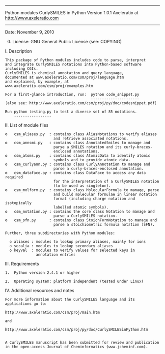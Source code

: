 ****************************************************************************
Python modules CurlySMILES in Python 
Version 1.0.1
Axeleratio at http://www.axeleratio.com
****************************************************************************

Date: November 9, 2010

0. License: GNU General Public License (see: COPYING)

I. Description

    This package of Python modules includes code to parse, interpret
    and integrate CurlySMILES notations into Python-based software
    including CGIs. 
    CurlySMILES is chemical annotation and query language,
    documented at www.axeleratio.com/csm/proj/language.htm
    and explained, by example, at 
    www.axeleratio.com/csm/proj/examples.htm
    
    For a first-glance introduction, run:  python code_snippet.py
                                           ----------------------
    (also see: http://www.axeleratio.com/csm/proj/py/doc/codesnippet.pdf)

    Run python testing.py to test a diverse set of 85 notations.
        -----------------
    
II. List of module files

    o   csm_aliases.py  : contains class AliasNotations to verify aliases
                          and retrieve associated notations.
    o   csm_annsmi.py   : contains class AnnotatedSmiles to manage and
                          parse a SMILES notation and its curly-braces-
                          enclosed annotations.
    o   csm_atoms.py    : contains class AtomicData to identify atomic
                          symbols and to provide atomic data.
    o   csm_curlyann.py : contains class CurlyAnnotation to manage and
                          parse a curly-braces-enclosed annotation. 
    o   csm_dataface.py : contains class DataFace to access any data required 
                          for the interpretation of a CurlySMILES notation
                          (to be used as singleton).
    o   csm_molform.py  : contains class MolecularFormula to manage, parse
                          and build molecular formulae in linear notation 
                          format (including charge notation and isotopically 
                          labelled atomic symbols).    
    o   csm_notation.py : contains the core class Notation to manage and 
                          parse a CurlySMILES notation.
    o   csm_sfn.py      : contains class StoichFormNotation to manage and 
                          parse a stoichiometric formula notation (SFN).

    Further, three subdirectories with Python modules:

      o aliases : modules to lookup primary aliases, mainly for ions 
      o secalia : modules to lookup secondary aliases
      o keyval  : modules to verify values for selected keys in
                  annotation entries


III. Requirements

    1.  Python version 2.4.1 or higher

    2.  Operating system: platform independent (tested under Linux)


IV. Additional resources and notes

    For more information about the CurlySMILES language and its 
    applications go to:

    http://www.axeleratio.com/csm/proj/main.htm

    and 

    http://www.axeleratio.com/csm/proj/py/doc/CurlySMILESinPython.htm


    A CurlySMILES manuscript has been submitted for review and publication
    in the open-access Journal of Cheminformatics (www.jcheminf.com).

    
